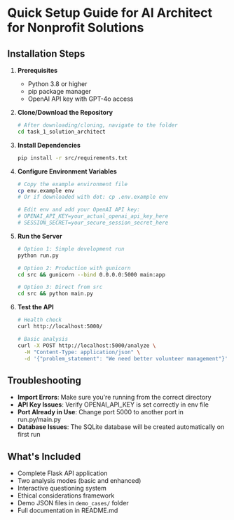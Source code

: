 # Quick Setup Guide for AI Architect for Nonprofit Solutions

## Installation Steps

1. **Prerequisites**
   - Python 3.8 or higher
   - pip package manager
   - OpenAI API key with GPT-4o access

2. **Clone/Download the Repository**
   ```bash
   # After downloading/cloning, navigate to the folder
   cd task_1_solution_architect
   ```

3. **Install Dependencies**
   ```bash
   pip install -r src/requirements.txt
   ```

4. **Configure Environment Variables**
   ```bash
   # Copy the example environment file
   cp env.example env
   # Or if downloaded with dot: cp .env.example env
   
   # Edit env and add your OpenAI API key:
   # OPENAI_API_KEY=your_actual_openai_api_key_here
   # SESSION_SECRET=your_secure_session_secret_here
   ```

5. **Run the Server**
   ```bash
   # Option 1: Simple development run
   python run.py
   
   # Option 2: Production with gunicorn
   cd src && gunicorn --bind 0.0.0.0:5000 main:app
   
   # Option 3: Direct from src
   cd src && python main.py
   ```

6. **Test the API**
   ```bash
   # Health check
   curl http://localhost:5000/
   
   # Basic analysis
   curl -X POST http://localhost:5000/analyze \
     -H "Content-Type: application/json" \
     -d '{"problem_statement": "We need better volunteer management"}'
   ```

## Troubleshooting

- **Import Errors**: Make sure you're running from the correct directory
- **API Key Issues**: Verify OPENAI_API_KEY is set correctly in env file
- **Port Already in Use**: Change port 5000 to another port in run.py/main.py
- **Database Issues**: The SQLite database will be created automatically on first run

## What's Included

- Complete Flask API application
- Two analysis modes (basic and enhanced)
- Interactive questioning system
- Ethical considerations framework
- Demo JSON files in `demo_cases/` folder
- Full documentation in README.md